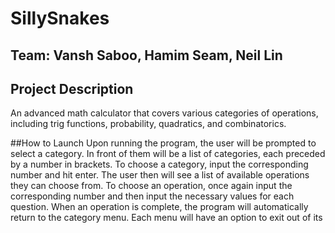 # SillySnakes

## Team: Vansh Saboo, Hamim Seam, Neil Lin

## Project Description
An advanced math calculator that covers various categories of operations, including trig functions, probability, quadratics, and combinatorics.

##How to Launch
Upon running the program, the user will be prompted to select a category.
In front of them will be a list of categories, each preceded by a number in brackets.
To choose a category, input the corresponding number and hit enter.
The user then will see a list of available operations they can choose from.
To choose an operation, once again input the corresponding number and then input the necessary values for each question.
When an operation is complete, the program will automatically return to the category menu.
Each menu will have an option to exit out of its

